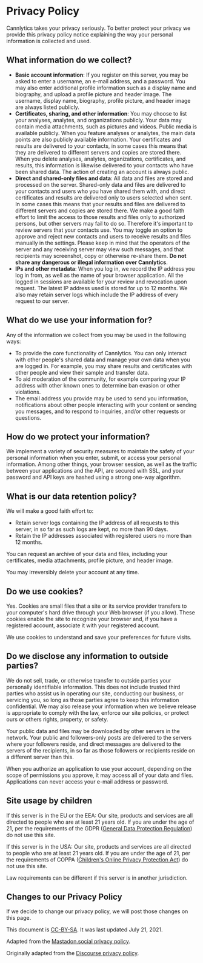 # Privacy Policy

Cannlytics takes your privacy seriously. To better protect your privacy we provide this privacy policy notice explaining the way your personal information is collected and used.

## What information do we collect?

- **Basic account information**: If you register on this server, you may be asked to enter a username, an e-mail address, and a password. You may also enter additional profile information such as a display name and biography, and upload a profile picture and header image. The username, display name, biography, profile picture, and header image are always listed publicly.
- **Certificates, sharing, and other information**: You may choose to list your analyses, analytes, and organizations publicly. Your data may contain media attachments, such as pictures and videos. Public media is available publicly. When you feature analyses or analytes, the main data points are also publicly available information. Your certificates and results are delivered to your contacts, in some cases this means that they are delivered to different servers and copies are stored there. When you delete analyses, analytes, organizations, certificates, and results, this information is likewise delivered to your contacts who have been shared data. The action of creating an account is always public.
- **Direct and shared-only files and data**: All data and files are stored and processed on the server. Shared-only data and files are delivered to your contacts and users who you have shared them with, and direct certificates and results are delivered only to users selected when sent. In some cases this means that your results and files are delivered to different servers and copies are stored there. We make a good faith effort to limit the access to those results and files only to authorized persons, but other servers may fail to do so. Therefore it's important to review servers that your contacts use. You may toggle an option to approve and reject new contacts and users to receive results and files manually in the settings. Please keep in mind that the operators of the server and any receiving server may view such messages, and that recipients may screenshot, copy or otherwise re-share them. **Do not share any dangerous or illegal information over Cannlytics**.
- **IPs and other metadata**: When you log in, we record the IP address you log in from, as well as the name of your browser application. All the logged in sessions are available for your review and revocation upon request. The latest IP address used is stored for up to 12 months. We also may retain server logs which include the IP address of every request to our server.

## What do we use your information for?

Any of the information we collect from you may be used in the following ways:

- To provide the core functionality of Cannlytics. You can only interact with other people's shared data and manage your own data when you are logged in. For example, you may share results and certificates with other people and view their sample and transfer data.
- To aid moderation of the community, for example comparing your IP address with other known ones to determine ban evasion or other violations.
- The email address you provide may be used to send you information, notifications about other people interacting with your content or sending you messages, and to respond to inquiries, and/or other requests or questions.

## How do we protect your information?

We implement a variety of security measures to maintain the safety of your personal information when you enter, submit, or access your personal information. Among other things, your browser session, as well as the traffic between your applications and the API, are secured with SSL, and your password and API keys are hashed using a strong one-way algorithm.

## What is our data retention policy?

We will make a good faith effort to:

- Retain server logs containing the IP address of all requests to this server, in so far as such logs are kept, no more than 90 days.
- Retain the IP addresses associated with registered users no more than 12 months.

You can request an archive of your data and files, including your certificates, media attachments, profile picture, and header image.

You may irreversibly delete your account at any time.

## Do we use cookies?

Yes. Cookies are small files that a site or its service provider transfers to your computer's hard drive through your Web browser (if you allow). These cookies enable the site to recognize your browser and, if you have a registered account, associate it with your registered account.

We use cookies to understand and save your preferences for future visits.

## Do we disclose any information to outside parties?

We do not sell, trade, or otherwise transfer to outside parties your personally identifiable information. This does not include trusted third parties who assist us in operating our site, conducting our business, or servicing you, so long as those parties agree to keep this information confidential. We may also release your information when we believe release is appropriate to comply with the law, enforce our site policies, or protect ours or others rights, property, or safety.

Your public data and files may be downloaded by other servers in the network. Your public and followers-only posts are delivered to the servers where your followers reside, and direct messages are delivered to the servers of the recipients, in so far as those followers or recipients reside on a different server than this.

When you authorize an application to use your account, depending on the scope of permissions you approve, it may access all of your data and files. Applications can never access your e-mail address or password.

## Site usage by children

If this server is in the EU or the EEA: Our site, products and services are all directed to people who are at least 21 years old. If you are under the age of 21, per the requirements of the GDPR ([General Data Protection Regulation](https://en.wikipedia.org/wiki/General_Data_Protection_Regulation)) do not use this site.

If this server is in the USA: Our site, products and services are all directed to people who are at least 21 years old. If you are under the age of 21, per the requirements of COPPA ([Children's Online Privacy Protection Act](https://en.wikipedia.org/wiki/Children%27s_Online_Privacy_Protection_Act)) do not use this site.

Law requirements can be different if this server is in another jurisdiction.

## Changes to our Privacy Policy

If we decide to change our privacy policy, we will post those changes on this page.

This document is [CC-BY-SA](http://creativecommons.org/licenses/by-sa/4.0/). It was last updated July 21, 2021.

Adapted from the [Mastadon.social privacy policy](https://mastadon.social/terms).

Originally adapted from the [Discourse privacy policy](https://github.com/discourse/discourse).
